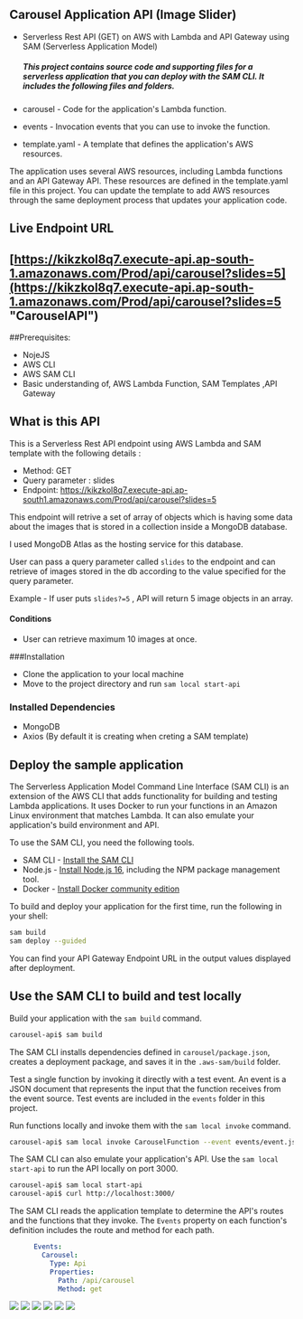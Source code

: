 ## Carousel Application API (Image Slider)

- Serverless Rest API (GET) on AWS with Lambda and API Gateway using SAM (Serverless Application Model)


   #####  This project contains source code and supporting files for a serverless application that you can deploy with the SAM CLI. It includes the following files and folders.

- carousel - Code for the application's Lambda function.
- events - Invocation events that you can use to invoke the function.
- template.yaml - A template that defines the application's AWS resources.

The application uses several AWS resources, including Lambda functions and an API Gateway API. These resources are defined in the template.yaml file in this project. You can update the template to add AWS resources through the same deployment process that updates your application code.

## Live Endpoint URL
[https://kikzkol8q7.execute-api.ap-south-1.amazonaws.com/Prod/api/carousel?slides=5](https://kikzkol8q7.execute-api.ap-south-1.amazonaws.com/Prod/api/carousel?slides=5 "CarouselAPI")
-------------

##Prerequisites:
- NojeJS
- AWS CLI
- AWS SAM CLI
- Basic understanding of,  AWS Lambda Function, SAM Templates ,API Gateway

## What is this API
This is a Serverless Rest API endpoint using AWS Lambda and SAM template with the following details :

-  Method: GET
-  Query parameter : slides
- Endpoint: https://kikzkol8q7.execute-api.ap-south1.amazonaws.com/Prod/api/carousel?slides=5

This endpoint will retrive a set of array of objects which is having some data about the images that is stored in a collection inside a MongoDB database. 

 I used MongoDB Atlas as the hosting service for this database.

User  can pass a query parameter called `slides` to the endpoint and can retrieve of images stored in the db according to the value specified for the query parameter.

Example - If user puts `slides?=5` , API will return 5 image objects in an array.

#### Conditions
- User can retrieve maximum 10 images at once.

###Installation

- Clone the application to your local machine
- Move to the project directory and run `sam local start-api`

### Installed Dependencies

- MongoDB
-  Axios (By default it is creating when creting a SAM template)

## Deploy the sample application

The Serverless Application Model Command Line Interface (SAM CLI) is an extension of the AWS CLI that adds functionality for building and testing Lambda applications. It uses Docker to run your functions in an Amazon Linux environment that matches Lambda. It can also emulate your application's build environment and API.

To use the SAM CLI, you need the following tools.

* SAM CLI - [Install the SAM CLI](https://docs.aws.amazon.com/serverless-application-model/latest/developerguide/serverless-sam-cli-install.html)
* Node.js - [Install Node.js 16](https://nodejs.org/en/), including the NPM package management tool.
* Docker - [Install Docker community edition](https://hub.docker.com/search/?type=edition&offering=community)

To build and deploy your application for the first time, run the following in your shell:

```bash
sam build
sam deploy --guided
```

You can find your API Gateway Endpoint URL in the output values displayed after deployment.

## Use the SAM CLI to build and test locally

Build your application with the `sam build` command.

```bash
carousel-api$ sam build
```

The SAM CLI installs dependencies defined in `carousel/package.json`, creates a deployment package, and saves it in the `.aws-sam/build` folder.

Test a single function by invoking it directly with a test event. An event is a JSON document that represents the input that the function receives from the event source. Test events are included in the `events` folder in this project.

Run functions locally and invoke them with the `sam local invoke` command.

```bash
carousel-api$ sam local invoke CarouselFunction --event events/event.json
```

The SAM CLI can also emulate your application's API. Use the `sam local start-api` to run the API locally on port 3000.

```bash
carousel-api$ sam local start-api
carousel-api$ curl http://localhost:3000/
```

The SAM CLI reads the application template to determine the API's routes and the functions that they invoke. The `Events` property on each function's definition includes the route and method for each path.

```yaml
      Events:
        Carousel:
          Type: Api
          Properties:
            Path: /api/carousel
            Method: get
```



![](https://img.shields.io/github/stars/pandao/editor.md.svg) ![](https://img.shields.io/github/forks/pandao/editor.md.svg) ![](https://img.shields.io/github/tag/pandao/editor.md.svg) ![](https://img.shields.io/github/release/pandao/editor.md.svg) ![](https://img.shields.io/github/issues/pandao/editor.md.svg) ![](https://img.shields.io/bower/v/editor.md.svg)



